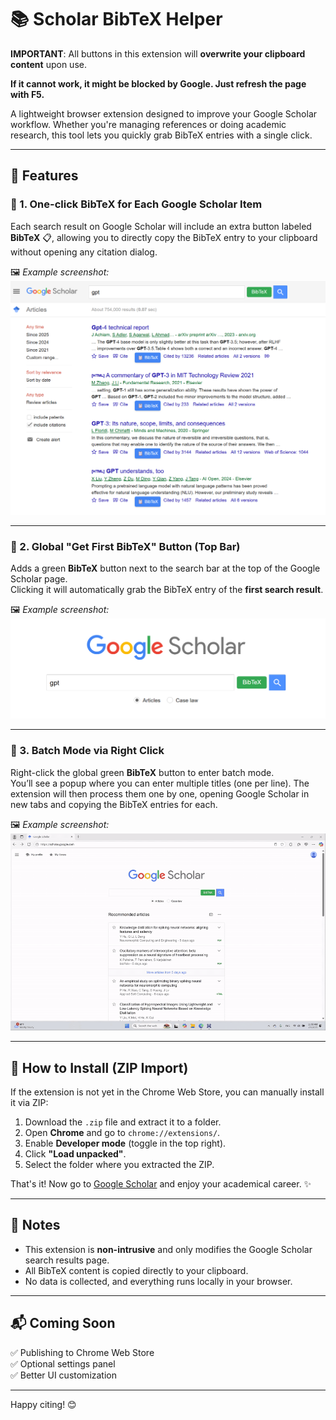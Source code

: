 # 📚 Scholar BibTeX Helper

**IMPORTANT**: All buttons in this extension will **overwrite your clipboard content** upon use.

**If it cannot work, it might be blocked by Google. Just refresh the page with F5.**

A lightweight browser extension designed to improve your Google Scholar workflow. Whether you're managing references or doing academic research, this tool lets you quickly grab BibTeX entries with a single click.

---

## 🌟 Features

### 🔹 1. One-click BibTeX for Each Google Scholar Item
Each search result on Google Scholar will include an extra button labeled **BibTeX** 📋, allowing you to directly copy the BibTeX entry to your clipboard without opening any citation dialog.

🖼️ *Example screenshot:*  
![Per-item BibTeX Button](./screenshots/item-bibtex-button.png)

---

### 🔹 2. Global "Get First BibTeX" Button (Top Bar)

Adds a green **BibTeX** button next to the search bar at the top of the Google Scholar page.  
Clicking it will automatically grab the BibTeX entry of the **first search result**.

🖼️ *Example screenshot:*  
![Global BibTeX Button](./screenshots/global-bibtex-button.png)

---

### 🔹 3. Batch Mode via Right Click

Right-click the global green **BibTeX** button to enter batch mode.  
You’ll see a popup where you can enter multiple titles (one per line). The extension will then process them one by one, opening Google Scholar in new tabs and copying the BibTeX entries for each.

🖼️ *Example screenshot:*  
<img src="./screenshots/batch_retrieval.gif" width="600"/>
<!-- ![Batch Mode Dialog](./screenshots/batch_retrieval.gif) -->

---

## 🧩 How to Install (ZIP Import)

If the extension is not yet in the Chrome Web Store, you can manually install it via ZIP:

1. Download the `.zip` file and extract it to a folder.
2. Open **Chrome** and go to `chrome://extensions/`.
3. Enable **Developer mode** (toggle in the top right).
4. Click **"Load unpacked"**.
5. Select the folder where you extracted the ZIP.

That's it! Now go to [Google Scholar](https://scholar.google.com) and enjoy your academical career. ✨

---

## 📝 Notes

- This extension is **non-intrusive** and only modifies the Google Scholar search results page.
- All BibTeX content is copied directly to your clipboard.
- No data is collected, and everything runs locally in your browser.

---

## 📬 Coming Soon

✅ Publishing to Chrome Web Store  
✅ Optional settings panel  
✅ Better UI customization  

---

Happy citing! 😊  

